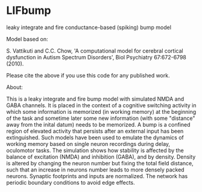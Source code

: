 LIFbump
=======

leaky integrate and fire conductance-based (spiking) bump model

Model based on:

S. Vattikuti and C.C. Chow, 'A computational model for cerebral cortical dysfunction in Autism Spectrum Disorders', 
Biol Psychiatry 67:672-6798 (2010).

Please cite the above if you use this code for any published work. 

About:

This is a leaky integrate and fire bump model with simulated NMDA and GABA channels.
It is placed in the context of a cognitive switching activity in which some information is memorized (in working memory) 
at the beginning of the task and sometime later some new information (with some "distance" away from the inital datum) 
needs to be memorized. A bump is a confined region of elevated activity that persists after an external input has been extinguished. 
Such models have been used to emulate the dynamics of working memory based on single neuron recordings during delay, oculomotor tasks. 
The simulation shows how stability is affected by the balance of excitation (NMDA) and inhibition (GABA),
and by density. Density is altered by changing the neuron number but fixing the total field distance, such that an increase in 
neurons number leads to more densely packed neurons. Synaptic footprints and inputs are normalized. 
The network has periodic boundary conditions to avoid edge effects. 
